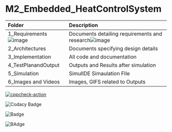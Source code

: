 # M2_Embedded_HeatControlSystem

|**Folder**|**Description**|
| :- | :- |
|1_Requirements![image](https://user-images.githubusercontent.com/94283305/144180706-1628b82b-cc2e-4aca-8f84-b4083cc389d0.png)| Documents detailing requirements and research![image](https://user-images.githubusercontent.com/94283305/144180890-f1aa3c90-0420-4349-8a47-e11cb4514bbf.png)
|2_Architectures|Documents specifying design details|
|3_Implementation|All code and documentation|
|4_TestPlanandOutput|Outputs and Results after simulation|
|5_Simulation|SimulIDE Simaulation FIle|
|6_Images and Videos|Images, GIFS related to Outputs|

[![cppcheck-action](https://github.com/AkhilPulicheri/M2_Embedded_HeatControlSystem/actions/workflows/main.yml/badge.svg)](https://github.com/AkhilPulicheri/M2_Embedded_HeatControlSystem/actions/workflows/main.yml)


![Codacy Badge](https://api.codacy.com/project/badge/Grade/904e30185b39415d8d50ae0537196d9c)

![Badge](https://api.codiga.io/project/30159/score/svg)

![BAdge](https://api.codiga.io/project/30159/status/svg)
